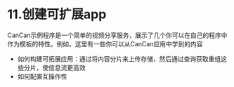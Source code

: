 # 11.创建可扩展app



CanCan示例程序是一个简单的视频分享服务，展示了几个你可以在自己的程序中作为模板的特性。例如，这里有一些你可以从CanCan应用中学到的内容

* 如何构建可拓展应用：通过将内容分片来上传存储，然后通过查询获取重组这些分片，使信息流更高效
* 如何配置互操作性

